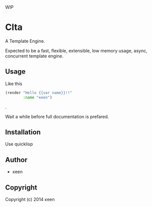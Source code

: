 WIP


# Clta
A Template Engine.

Expected to be a fast, flexible, extensible, low memory usage, async, concurrent template engine.

## Usage
Like this

```lisp
(render "Hello {{var name}}!!"
        :name "κeen")
```

.

Wait a while before full documentation is prefared.
## Installation
Use quicklisp
## Author

* κeen

## Copyright

Copyright (c) 2014 κeen
